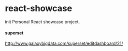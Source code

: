# react-showcase
init
Personal React showcase project.

#### superset
http://www.galaxybigdata.com/superset/editdashboard/21/